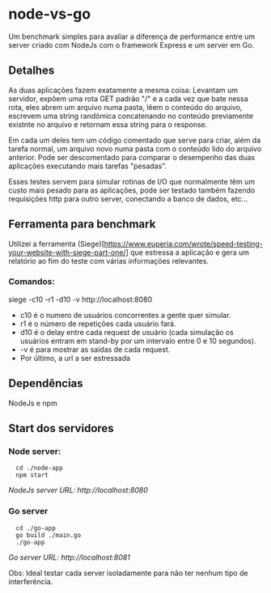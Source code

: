 # node-vs-go

Um benchmark simples para avaliar a diferença de performance entre um server criado com NodeJs com o framework Express e um server em Go.

## Detalhes
As duas aplicações fazem exatamente a mesma coisa: Levantam um servidor, expôem uma rota GET padrão "/" e a cada vez que bate nessa rota, eles abrem um arquivo numa pasta, lêem o conteúdo do arquivo, escrevem uma string randômica concatenando no conteúdo previamente existnte no arquivo e retornam essa string para o response.

Em cada um deles tem um código comentado que serve para criar, além da tarefa normal, um arquivo novo numa pasta com o conteúdo lido do arquivo anterior. Pode ser descomentado para comparar o desempenho das duas aplicações executando mais tarefas "pesadas".

Esses testes servem para simular rotinas de I/O que normalmente têm um custo mais pesado para as aplicações, pode ser testado também fazendo requisições http para outro server, conectando a banco de dados, etc...

## Ferramenta para benchmark
Utilizei a ferramenta (Siege)[https://www.euperia.com/wrote/speed-testing-your-website-with-siege-part-one/] que estressa a aplicação e gera um relatório ao fim do teste com várias informações relevantes.

### Comandos:
siege -c10 -r1 -d10 -v http://localhost:8080

- c10 é o numero de usuários concorrentes a gente quer simular.
- r1 é o número de repetições cada usuário fará.
- d10 é o delay entre cada request de usuário (cada simulação os usuários entram em stand-by por um intervalo entre 0 e 10 segundos). 
- -v é para mostrar as saídas de cada request.
- Por último, a url a ser estressada

## Dependências
NodeJs e npm

## Start dos servidores
### Node server:
```
  cd ./node-app
  npm start
```
*NodeJs server URL: http://localhost:8080*

### Go server
```
  cd ./go-app
  go build ./main.go
  ./go-app
```
*Go server URL: http://localhost:8081*

Obs: Ideal testar cada server isoladamente para não ter nenhum tipo de interferência.